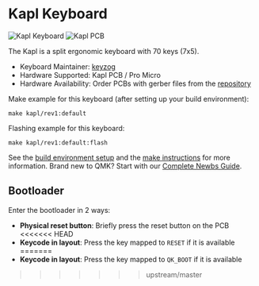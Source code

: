 # Kapl Keyboard

![Kapl Keyboard](https://i.imgur.com/XH8APgi.jpg)
![Kapl PCB](https://i.imgur.com/uir2nQq.jpg)

The Kapl is a split ergonomic keyboard with 70 keys (7x5).

* Keyboard Maintainer: [keyzog](https://github.com/keyzog)
* Hardware Supported: Kapl PCB / Pro Micro
* Hardware Availability:  Order PCBs with gerber files from the [repository](https://github.com/keyzog/kapl/tree/main/gerbers)

Make example for this keyboard (after setting up your build environment):

    make kapl/rev1:default

Flashing example for this keyboard:

    make kapl/rev1:default:flash

See the [build environment setup](https://docs.qmk.fm/#/getting_started_build_tools) and the [make instructions](https://docs.qmk.fm/#/getting_started_make_guide) for more information. Brand new to QMK? Start with our [Complete Newbs Guide](https://docs.qmk.fm/#/newbs).

## Bootloader

Enter the bootloader in 2 ways:

* **Physical reset button**: Briefly press the reset button on the PCB
<<<<<<< HEAD
* **Keycode in layout**: Press the key mapped to `RESET` if it is available
=======
* **Keycode in layout**: Press the key mapped to `QK_BOOT` if it is available
>>>>>>> upstream/master
